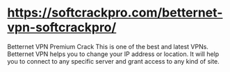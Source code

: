 # https://softcrackpro.com/betternet-vpn-softcrackpro/
Betternet VPN Premium Crack This is one of the best and latest VPNs. Betternet VPN helps you to change your IP address or location. It will help you to connect to any specific server and grant access to any kind of site. 
